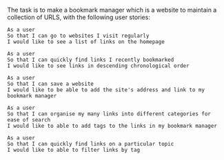 The task is to make a bookmark manager which is a website to maintain a collection of URLS, with the following user stories:

```
As a user
So that I can go to websites I visit regularly
I would like to see a list of links on the homepage

As a user
So that I can quickly find links I recently bookmarked
I would like to see links in descending chronological order

As a user
So that I can save a website
I would like to be able to add the site's address and link to my bookmark manager

As a user
So that I can organise my many links into different categories for ease of search
I would like to able to add tags to the links in my bookmark manager

As a user
So that I can quickly find links on a particular topic
I would like to able to filter links by tag

```
